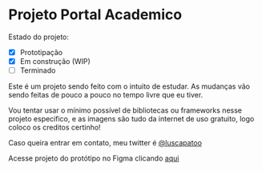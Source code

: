 # Projeto Portal Academico

Estado do projeto:
- [x] Prototipação
- [x] Em construção (WIP)
- [ ] Terminado

Este é um projeto sendo feito com o intuito de estudar. As mudanças vão sendo feitas de pouco a pouco no tempo livre que eu tiver.

Vou tentar usar o mínimo possível de bibliotecas ou frameworks nesse projeto especifico, e as imagens são tudo da internet de uso gratuito, logo coloco os creditos certinho!

Caso queira entrar em contato, meu twitter é [@luscapatoo](https://twitter.com/luscapatoo)

Acesse projeto do protótipo no Figma clicando [aqui](https://www.figma.com/file/p1q67BPuMwDTN1F2D3mN0I/Projeto-Portal-Academico?node-id=0%3A1&t=7Kle12dBgFfVVARh-1)